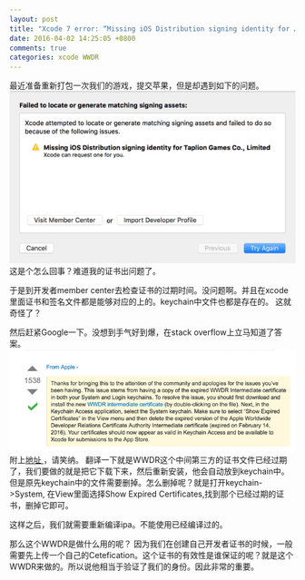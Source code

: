 ```yaml
---
layout: post
title: "Xcode 7 error: “Missing iOS Distribution signing identity for …”"
date: 2016-04-02 14:25:05 +0800
comments: true
categories: xcode WWDR
---
```


最近准备重新打包一次我们的游戏，提交苹果，但是却遇到如下的问题。
![Alt text](/images/error.png)
这是个怎么回事？难道我的证书出问题了。
<!--more-->
于是到开发者member center去检查证书的过期时间。没问题啊。并且在xcode里面证书和签名文件都是能够对应的上的。keychain中文件也都是存在的。
这就奇怪了？

然后赶紧Google一下。没想到手气好到爆，在stack overflow上立马知道了答案。
![Alt text](/images/answer.png)
附上[地址 ](http://stackoverflow.com/questions/32821189/xcode-7-error-missing-ios-distribution-signing-identity-for)，请笑纳。
翻译一下就是WWDR这个中间第三方的证书文件已经过期了，我们要做的就是把它下载下来，然后重新安装，他会自动放到keychain中。但是原先keychain中的文件需要删掉。怎么删掉呢？就是打开keychain->System, 在View里面选择Show Expired Certificates,找到那个已经过期的证书，删掉它即可。

这样之后，我们就需要重新编译ipa。不能使用已经编译过的。

那么这个WWDR是做什么用的呢？
因为我们在创建自己开发者证书的时候，一般需要先上传一个自己的Cetefication。这个证书的有效性是谁保证的呢？就是这个WWDR来做的。所以说他相当于验证了我们的身份。因此非常的重要。


